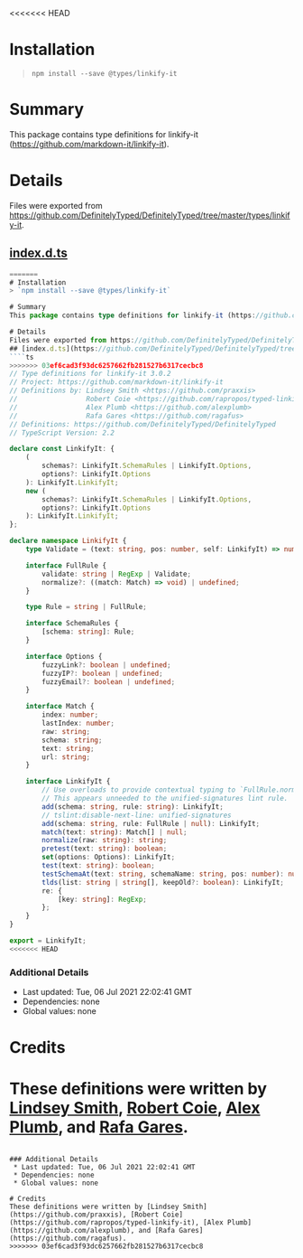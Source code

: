 <<<<<<< HEAD
# Installation
> `npm install --save @types/linkify-it`

# Summary
This package contains type definitions for linkify-it (https://github.com/markdown-it/linkify-it).

# Details
Files were exported from https://github.com/DefinitelyTyped/DefinitelyTyped/tree/master/types/linkify-it.
## [index.d.ts](https://github.com/DefinitelyTyped/DefinitelyTyped/tree/master/types/linkify-it/index.d.ts)
````ts
=======
# Installation
> `npm install --save @types/linkify-it`

# Summary
This package contains type definitions for linkify-it (https://github.com/markdown-it/linkify-it).

# Details
Files were exported from https://github.com/DefinitelyTyped/DefinitelyTyped/tree/master/types/linkify-it.
## [index.d.ts](https://github.com/DefinitelyTyped/DefinitelyTyped/tree/master/types/linkify-it/index.d.ts)
````ts
>>>>>>> 03ef6cad3f93dc6257662fb281527b6317cecbc8
// Type definitions for linkify-it 3.0.2
// Project: https://github.com/markdown-it/linkify-it
// Definitions by: Lindsey Smith <https://github.com/praxxis>
//                 Robert Coie <https://github.com/rapropos/typed-linkify-it>
//                 Alex Plumb <https://github.com/alexplumb>
//                 Rafa Gares <https://github.com/ragafus>
// Definitions: https://github.com/DefinitelyTyped/DefinitelyTyped
// TypeScript Version: 2.2

declare const LinkifyIt: {
    (
        schemas?: LinkifyIt.SchemaRules | LinkifyIt.Options,
        options?: LinkifyIt.Options
    ): LinkifyIt.LinkifyIt;
    new (
        schemas?: LinkifyIt.SchemaRules | LinkifyIt.Options,
        options?: LinkifyIt.Options
    ): LinkifyIt.LinkifyIt;
};

declare namespace LinkifyIt {
    type Validate = (text: string, pos: number, self: LinkifyIt) => number | boolean;

    interface FullRule {
        validate: string | RegExp | Validate;
        normalize?: ((match: Match) => void) | undefined;
    }

    type Rule = string | FullRule;

    interface SchemaRules {
        [schema: string]: Rule;
    }

    interface Options {
        fuzzyLink?: boolean | undefined;
        fuzzyIP?: boolean | undefined;
        fuzzyEmail?: boolean | undefined;
    }

    interface Match {
        index: number;
        lastIndex: number;
        raw: string;
        schema: string;
        text: string;
        url: string;
    }

    interface LinkifyIt {
        // Use overloads to provide contextual typing to `FullRule.normalize`, which is ambiguous with string.normalize
        // This appears unneeded to the unified-signatures lint rule.
        add(schema: string, rule: string): LinkifyIt;
        // tslint:disable-next-line: unified-signatures
        add(schema: string, rule: FullRule | null): LinkifyIt;
        match(text: string): Match[] | null;
        normalize(raw: string): string;
        pretest(text: string): boolean;
        set(options: Options): LinkifyIt;
        test(text: string): boolean;
        testSchemaAt(text: string, schemaName: string, pos: number): number;
        tlds(list: string | string[], keepOld?: boolean): LinkifyIt;
        re: {
            [key: string]: RegExp;
        };
    }
}

export = LinkifyIt;
<<<<<<< HEAD

````

### Additional Details
 * Last updated: Tue, 06 Jul 2021 22:02:41 GMT
 * Dependencies: none
 * Global values: none

# Credits
These definitions were written by [Lindsey Smith](https://github.com/praxxis), [Robert Coie](https://github.com/rapropos/typed-linkify-it), [Alex Plumb](https://github.com/alexplumb), and [Rafa Gares](https://github.com/ragafus).
=======

````

### Additional Details
 * Last updated: Tue, 06 Jul 2021 22:02:41 GMT
 * Dependencies: none
 * Global values: none

# Credits
These definitions were written by [Lindsey Smith](https://github.com/praxxis), [Robert Coie](https://github.com/rapropos/typed-linkify-it), [Alex Plumb](https://github.com/alexplumb), and [Rafa Gares](https://github.com/ragafus).
>>>>>>> 03ef6cad3f93dc6257662fb281527b6317cecbc8
